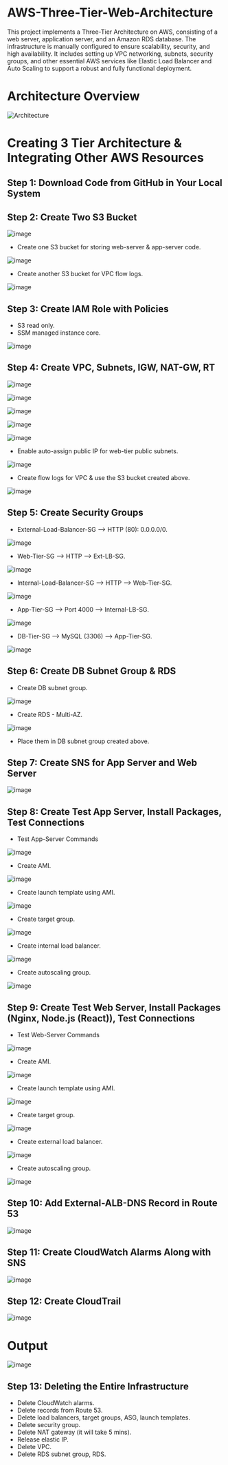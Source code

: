 # AWS-Three-Tier-Web-Architecture
This project implements a Three-Tier Architecture on AWS, consisting of a web server, application server, and an Amazon RDS database. The infrastructure is manually configured to ensure scalability, security, and high availability. It includes setting up VPC networking, subnets, security groups, and other essential AWS services like Elastic Load Balancer and Auto Scaling to support a robust and fully functional deployment.
# Architecture Overview
![Architecture](https://github.com/user-attachments/assets/f24552f9-2c5d-461c-8e95-56f24b38171c)

# Creating 3 Tier Architecture & Integrating Other AWS Resources
<h2>Step 1: Download Code from GitHub in Your Local System</h2>

<h2>Step 2: Create Two S3 Bucket</h2>

![image](https://github.com/user-attachments/assets/fe1ad413-a610-4a06-bce3-8b572c4e4f65)

- Create one S3 bucket for storing web-server & app-server code.

![image](https://github.com/user-attachments/assets/78847c1a-8c53-4831-b4f1-fd968fcff6cb)

- Create another S3 bucket for VPC flow logs.

![image](https://github.com/user-attachments/assets/4f8b275d-7150-4088-9f15-7b43d0f9da5b)

<h2>Step 3: Create IAM Role with Policies</h2>

- S3 read only.
- SSM managed instance core.

![image](https://github.com/user-attachments/assets/3183634a-7e22-4b28-b231-1fd0412c3015)

<h2>Step 4: Create VPC, Subnets, IGW, NAT-GW, RT</h2>

![image](https://github.com/user-attachments/assets/3a94602e-94d9-448a-8040-214cfcaae73b)

![image](https://github.com/user-attachments/assets/a0488618-8f9b-4efc-9782-d8703ba2e55e)

![image](https://github.com/user-attachments/assets/0170cb2b-9df5-4a13-b588-e51d7e1e9594)

![image](https://github.com/user-attachments/assets/d9603df8-a221-49f7-9dc8-bc795a399bfa)

![image](https://github.com/user-attachments/assets/b55869bd-516e-4714-a0c7-255affc050ec)

- Enable auto-assign public IP for web-tier public subnets.

![image](https://github.com/user-attachments/assets/911ae19d-2edb-473c-82fb-f73f396c1941)

- Create flow logs for VPC & use the S3 bucket created above.

![image](https://github.com/user-attachments/assets/4f8b275d-7150-4088-9f15-7b43d0f9da5b)

<h2>Step 5: Create Security Groups</h2>
  
- External-Load-Balancer-SG --> HTTP (80): 0.0.0.0/0.

![image](https://github.com/user-attachments/assets/d15f0b03-0248-4eb5-a012-45328b7b8ba2)

- Web-Tier-SG --> HTTP --> Ext-LB-SG.

![image](https://github.com/user-attachments/assets/cced80cc-a330-4f6a-b6e6-424f753770e0)

- Internal-Load-Balancer-SG --> HTTP --> Web-Tier-SG.

![image](https://github.com/user-attachments/assets/9ac13837-11c3-4e41-89f6-c11bcca2886f)

- App-Tier-SG --> Port 4000 --> Internal-LB-SG.

![image](https://github.com/user-attachments/assets/a9b774a1-26f8-4db0-a3d2-739d6f47f7df)

- DB-Tier-SG --> MySQL (3306) --> App-Tier-SG.

![image](https://github.com/user-attachments/assets/61a39387-9ad8-42c9-ae9a-c0d92fbef86a)

<h2>Step 6: Create DB Subnet Group & RDS</h2>

- Create DB subnet group.

![image](https://github.com/user-attachments/assets/8ddcdb33-389e-4111-bd4a-9a75dcff6e13)

- Create RDS - Multi-AZ.

![image](https://github.com/user-attachments/assets/469b1b7d-c983-472f-a324-9906c3caf983)

- Place them in DB subnet group created above.

<h2>Step 7: Create SNS for App Server and Web Server</h2>

![image](https://github.com/user-attachments/assets/3dba9695-fa15-4f46-bb3e-229d9003040b)

<h2>Step 8: Create Test App Server, Install Packages, Test Connections</h2>

- Test App-Server Commands

![image](https://github.com/user-attachments/assets/120c9236-29e7-4324-a016-f3bfe164a46e)

- Create AMI.

![image](https://github.com/user-attachments/assets/1b5a809b-ce97-4bf2-ba6c-51ca39292dad)

- Create launch template using AMI.

![image](https://github.com/user-attachments/assets/399a4cc9-703b-4e85-bfe6-389ac5c72f2d)

- Create target group.

![image](https://github.com/user-attachments/assets/ac695d24-0e95-46a1-b56a-1ff1bb9e4011)

- Create internal load balancer.

![image](https://github.com/user-attachments/assets/7ecb6174-cf7b-4ee1-a54c-0e4408f201a1)

- Create autoscaling group.

![image](https://github.com/user-attachments/assets/579780d0-3ae2-4a5e-8142-c023e475c407)

<h2>Step 9: Create Test Web Server, Install Packages (Nginx, Node.js (React)), Test Connections</h2>

- Test Web-Server Commands

![image](https://github.com/user-attachments/assets/df198038-0d52-4711-8236-e94b0a09bfa9)

- Create AMI.

![image](https://github.com/user-attachments/assets/e2f7f3a1-416e-49ea-8a40-d94a1aa38206)

- Create launch template using AMI.

![image](https://github.com/user-attachments/assets/28737468-46fa-4b57-a1b6-cfa9cba95cbd)

- Create target group.

![image](https://github.com/user-attachments/assets/da885129-1c4e-4e5d-b698-f558b04d0409)

- Create external load balancer.

![image](https://github.com/user-attachments/assets/9047804f-02ba-481a-a816-66a5de1d672a)

- Create autoscaling group.

![image](https://github.com/user-attachments/assets/a398b605-196b-4eb7-920d-e0bd6ca9a015)

<h2>Step 10: Add External-ALB-DNS Record in Route 53</h2>

![image](https://github.com/user-attachments/assets/d45a0ec2-8b8e-444f-930f-eaac6f17ab4f)

<h2>Step 11: Create CloudWatch Alarms Along with SNS</h2>

![image](https://github.com/user-attachments/assets/613ffcf0-754a-4728-ac0e-0bf03f85b13e)

<h2>Step 12: Create CloudTrail</h2>

![image](https://github.com/user-attachments/assets/42d87161-484f-4624-b1e8-a8a94960a9e5)

# Output

![image](https://github.com/user-attachments/assets/3d741f94-1ebf-4da9-b8dd-796371e11c9a)

<h2>Step 13: Deleting the Entire Infrastructure</h2>

- Delete CloudWatch alarms.
- Delete records from Route 53.
- Delete load balancers, target groups, ASG, launch templates.
- Delete security group.
- Delete NAT gateway (it will take 5 mins).
- Release elastic IP.
- Delete VPC.
- Delete RDS subnet group, RDS.
